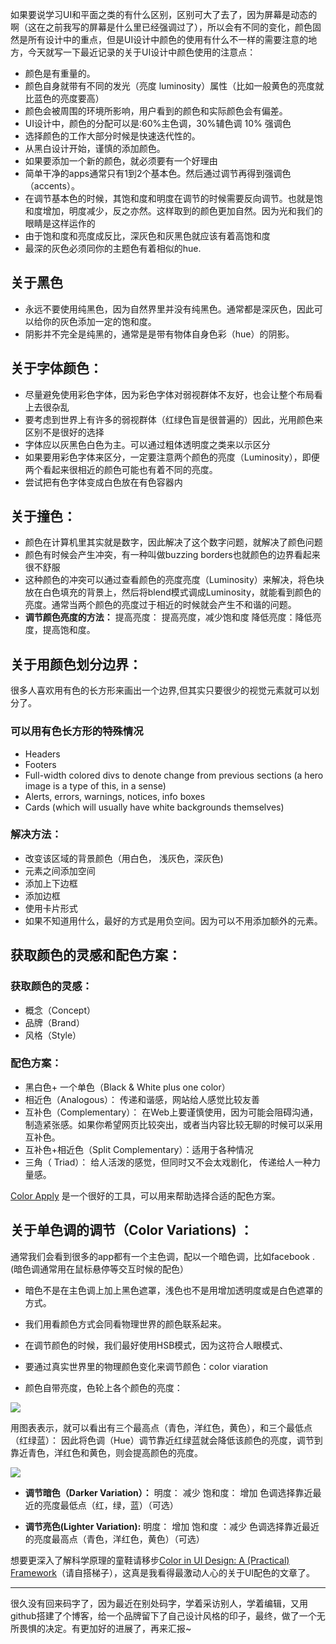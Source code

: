 
如果要说学习UI和平面之类的有什么区别，区别可大了去了，因为屏幕是动态的啊（这在之前我写的屏幕是什么里已经强调过了），所以会有不同的变化，颜色固然是所有设计中的重点，但是UI设计中颜色的使用有什么不一样的需要注意的地方，今天就写一下最近记录的关于UI设计中颜色使用的注意点： 

* 颜色是有重量的。
* 颜色自身就带有不同的发光（亮度 luminosity）属性（比如一般黄色的亮度就比蓝色的亮度要高）
* 颜色会被周围的环境所影响，用户看到的颜色和实际颜色会有偏差。
* UI设计中，颜色的分配可以是:60%主色调，30%辅色调 10% 强调色
* 选择颜色的工作大部分时候是快速迭代性的。
* 从黑白设计开始，谨慎的添加颜色。
* 如果要添加一个新的颜色，就必须要有一个好理由
* 简单干净的apps通常只有1到2个基本色。然后通过调节再得到强调色（accents）。
* 在调节基本色的时候，其饱和度和明度在调节的时候需要反向调节。也就是饱和度增加，明度减少，反之亦然。这样取到的颜色更加自然。因为光和我们的眼睛是这样运作的
* 由于饱和度和亮度成反比，深灰色和灰黑色就应该有着高饱和度
* 最深的灰色必须同你的主题色有着相似的hue.


## 关于黑色
* 永远不要使用纯黑色，因为自然界里并没有纯黑色。通常都是深灰色，因此可以给你的灰色添加一定的饱和度。 
* 阴影并不完全是纯黑的，通常是是带有物体自身色彩（hue）的阴影。 

## 关于字体颜色：
* 尽量避免使用彩色字体，因为彩色字体对弱视群体不友好，也会让整个布局看上去很杂乱
* 要考虑到世界上有许多的弱视群体（红绿色盲是很普遍的）因此，光用颜色来区别不是很好的选择
* 字体应以灰黑色白色为主。可以通过粗体透明度之类来以示区分
* 如果要用彩色字体来区分，一定要注意两个颜色的亮度（Luminosity），即便两个看起来很相近的颜色可能也有着不同的亮度。 
* 尝试把有色字体变成白色放在有色容器内

## 关于撞色：
* 颜色在计算机里其实就是数字，因此解决了这个数字问题，就解决了颜色问题
* 颜色有时候会产生冲突，有一种叫做buzzing borders也就颜色的边界看起来很不舒服
* 这种颜色的冲突可以通过查看颜色的亮度亮度（Luminosity）来解决，将色块放在白色填充的背景上，然后将blend模式调成Luminosity，就能看到颜色的亮度。通常当两个颜色的亮度过于相近的时候就会产生不和谐的问题。
* **调节颜色亮度的方法：**
提高亮度： 提高亮度，减少饱和度
降低亮度：降低亮度，提高饱和度。

## 关于用颜色划分边界：
很多人喜欢用有色的长方形来画出一个边界,但其实只要很少的视觉元素就可以划分了。

### 可以用有色长方形的特殊情况
* Headers
* Footers
* Full-width colored divs to denote change from previous sections (a hero image is a type of this, in a sense)
* Alerts, errors, warnings, notices, info boxes
* Cards (which will usually have white backgrounds themselves)

### 解决方法：

* 改变该区域的背景颜色（用白色， 浅灰色，深灰色)
* 元素之间添加空间
* 添加上下边框
* 添加边框
* 使用卡片形式
* 如果不知道用什么，最好的方式是用负空间。因为可以不用添加额外的元素。


## 获取颜色的灵感和配色方案： 
### 获取颜色的灵感：
* 概念（Concept）
* 品牌（Brand）
* 风格（Style）

### 配色方案：
* 黑白色+ 一个单色（Black & White plus one color）
* 相近色（Analogous）： 传递和谐感，网站给人感觉比较友善
* 互补色（Complementary）： 在Web上要谨慎使用，因为可能会阻碍沟通，制造紧张感。如果你希望网页比较突出，或者当内容比较无聊的时候可以采用互补色。
* 互补色+相近色（Split Complementary）：适用于各种情况
* 三角（ Triad）： 给人活泼的感觉，但同时又不会太戏剧化， 传递给人一种力量感。 

[Color Apply](http://colorsupplyyy.com/app/) 是一个很好的工具，可以用来帮助选择合适的配色方案。 


## 关于单色调的调节（Color  Variations) ： 
通常我们会看到很多的app都有一个主色调，配以一个暗色调，比如facebook . (暗色调通常用在鼠标悬停等交互时候的配色） 

* 	暗色不是在主色调上加上黑色遮罩，浅色也不是用增加透明度或是白色遮罩的方式。 
* 我们用看颜色方式会同看物理世界的颜色联系起来。 
* 在调节颜色的时候，我们最好使用HSB模式，因为这符合人眼模式、
* 要通过真实世界里的物理颜色变化来调节颜色：color viaration 


* 颜色自带亮度，色轮上各个颜色的亮度：

![](http://ob49cesbh.bkt.clouddn.com/2017-04-02-14911067734237.png)


用图表表示，就可以看出有三个最高点（青色，洋红色，黄色），和三个最低点（红绿蓝）：
因此将色调（Hue）调节靠近红绿蓝就会降低该颜色的亮度，调节到靠近青色，洋红色和黄色，则会提高颜色的亮度。 

![](http://ob49cesbh.bkt.clouddn.com/2017-04-02-14911067879274.png)



* **调节暗色（Darker Variation）：**
明度： 减少 
饱和度： 增加
色调选择靠近最近的亮度最低点（红，绿，蓝）（可选）

* **调节亮色(Lighter Variation):**
明度： 增加
饱和度 ：减少
色调选择靠近最近的亮度最高点（青色，洋红色，黄色）（可选）


想要更深入了解科学原理的童鞋请移步[Color in UI Design: A (Practical) Framework](https://medium.com/@erikdkennedy/color-in-ui-design-a-practical-framework-e18cacd97f9e)（请自搭梯子），这真是我看得最激动人心的关于UI配色的文章了。 


*******

很久没有回来码字了，因为最近在别处码字，学着采访别人，学着编辑，又用github搭建了个博客，给一个品牌留下了自己设计风格的印子，最终，做了一个无所畏惧的决定。有更加好的进展了，再来汇报~







